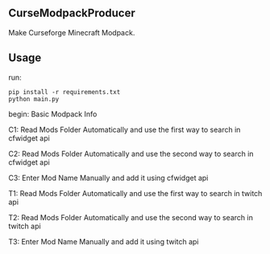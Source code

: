## CurseModpackProducer

Make Curseforge Minecraft Modpack.

## Usage

run:

```
pip install -r requirements.txt
python main.py
```

begin: Basic Modpack Info

C1: Read Mods Folder Automatically and use the first way to search in cfwidget api

C2: Read Mods Folder Automatically and use the second way to search in cfwidget api

C3: Enter Mod Name Manually and add it using cfwidget api

T1: Read Mods Folder Automatically and use the first way to search in twitch api

T2: Read Mods Folder Automatically and use the second way to search in twitch api

T3: Enter Mod Name Manually and add it using twitch api